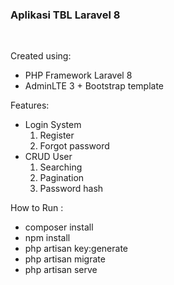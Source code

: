 <H3>Aplikasi TBL Laravel 8</H3><BR/>

Created using:

- PHP Framework Laravel 8
- AdminLTE 3 + Bootstrap template

Features:

- Login System
    1.	Register
    2.	Forgot password
- CRUD User
    1.	Searching
    2.	Pagination
    3.	Password hash

How to Run :

- composer install
- npm install
- php artisan key:generate
- php artisan migrate
- php artisan serve


